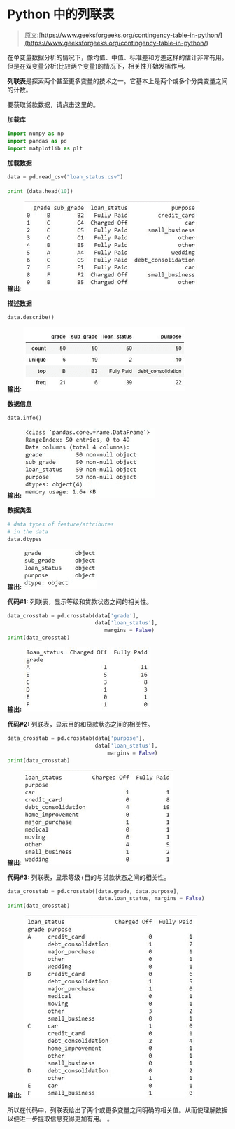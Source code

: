 # Python 中的列联表

> 原文:[https://www.geeksforgeeks.org/contingency-table-in-python/](https://www.geeksforgeeks.org/contingency-table-in-python/)

在单变量数据分析的情况下，像均值、中值、标准差和方差这样的估计非常有用。但是在双变量分析(比较两个变量)的情况下，相关性开始发挥作用。

**列联表**是探索两个甚至更多变量的技术之一。它基本上是两个或多个分类变量之间的计数。

要获取贷款数据，请点击这里的。

**加载库**

```py
import numpy as np
import pandas as pd
import matplotlib as plt
```

**加载数据**

```py
data = pd.read_csv("loan_status.csv")

print (data.head(10))
```

**输出:**
![](img/ef5525f70a628319ad7c55dd93e16251.png)

**描述数据**

```py
data.describe()
```

**输出:**
![](img/12c357dfe6504c281fa19183b178e0f8.png)

**数据信息**

```py
data.info()
```

**输出:**
![](img/f24a2645f563808dc54f4c62e5aa527c.png)

**数据类型**

```py
# data types of feature/attributes 
# in the data
data.dtypes
```

**输出:**
![](img/b105f928ee25f1c146219fe2553fc6ea.png)

**代码#1:** 列联表，显示等级和贷款状态之间的相关性。

```py
data_crosstab = pd.crosstab(data['grade'],
                            data['loan_status'], 
                               margins = False)
print(data_crosstab)
```

**输出:**
![](img/4ac87bae1a3b1c45cdbad8a29923ba1f.png)

**代码#2:** 列联表，显示目的和贷款状态之间的相关性。

```py
data_crosstab = pd.crosstab(data['purpose'], 
                            data['loan_status'],
                                margins = False)
print(data_crosstab)
```

**输出:**
![](img/3fcdb0691b176ae30c685cef12eca33b.png)

**代码#3:** 列联表，显示等级+目的与贷款状态之间的相关性。

```py
data_crosstab = pd.crosstab([data.grade, data.purpose], 
                             data.loan_status, margins = False)
print(data_crosstab)
```

**输出:**
![](img/4ab2ebf28af8fbf3ba7bf5a8a3fe6088.png)

所以在代码中，列联表给出了两个或更多变量之间明确的相关值。从而使理解数据以便进一步提取信息变得更加有用。
。